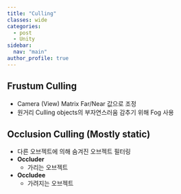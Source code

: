 ```yaml
---
title: "Culling"
classes: wide
categories: 
  - post
  - Unity
sidebar:
  nav: "main"
author_profile: true
---
```


## Frustum Culling
* Camera (View) Matrix Far/Near 값으로 조정
* 원거리 Culling objects의 부자연스러움 감추기 위해 Fog 사용

## Occlusion Culling (Mostly static)
* 다른 오브젝트에 의해 숨겨진 오브젝트 필터링
* **Occluder** 
  - 가리는 오브젝트
* **Occludee** 
  - 가려지는 오브젝트